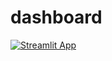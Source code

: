 # dashboard

[![Streamlit App](https://static.streamlit.io/badges/streamlit_badge_black_white.svg)](https://share.streamlit.io/data_code_solutions/dashboard)


